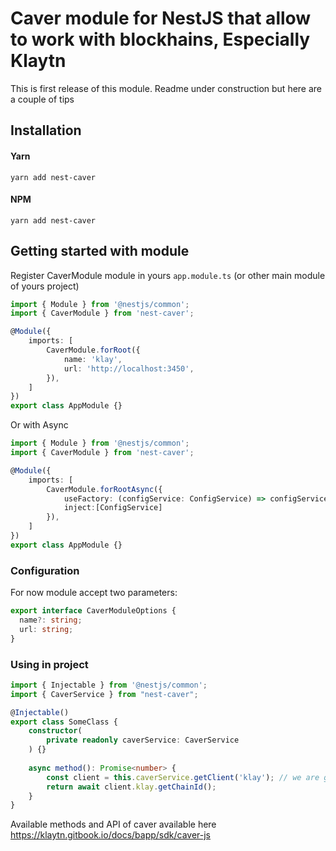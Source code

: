 # Caver module for NestJS that allow to work with blockhains, Especially Klaytn

This is first release of this module. Readme under construction but here are a couple of tips

## Installation

#### Yarn
`yarn add nest-caver`

#### NPM
`yarn add nest-caver`

## Getting started with module

Register CaverModule module in yours `app.module.ts` (or other main module of yours project)

```typescript
import { Module } from '@nestjs/common';
import { CaverModule } from 'nest-caver';

@Module({
    imports: [
        CaverModule.forRoot({
            name: 'klay',
            url: 'http://localhost:3450',
        }),
    ]
})
export class AppModule {}

```

Or with Async

```typescript
import { Module } from '@nestjs/common';
import { CaverModule } from 'nest-caver';

@Module({
    imports: [
        CaverModule.forRootAsync({
            useFactory: (configService: ConfigService) => configService.get('caver'),
            inject:[ConfigService]
        }),
    ]
})
export class AppModule {}
```

### Configuration

For now module accept two parameters:

```typescript
export interface CaverModuleOptions {
  name?: string;
  url: string;
}
```

### Using in project

```typescript
import { Injectable } from '@nestjs/common';
import { CaverService } from "nest-caver";

@Injectable()
export class SomeClass {
    constructor(
        private readonly caverService: CaverService
    ) {}
    
    async method(): Promise<number> {
        const client = this.caverService.getClient('klay'); // we are give name of client in config file
        return await client.klay.getChainId();
    }
}
```

Available methods and API of caver available here https://klaytn.gitbook.io/docs/bapp/sdk/caver-js
